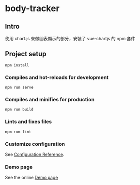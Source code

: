 # body-tracker

## Intro
使用 chart.js 來做圖表顯示的部分，安裝了 vue-chartjs 的 npm 套件

## Project setup
```
npm install
```

### Compiles and hot-reloads for development
```
npm run serve
```

### Compiles and minifies for production
```
npm run build
```

### Lints and fixes files
```
npm run lint
```

### Customize configuration
See [Configuration Reference](https://cli.vuejs.org/config/).

### Demo page
See the online [Demo page](https://ray247k.github.io/body-tracker/demo/)